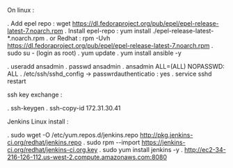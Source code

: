 On linux :

. Add epel repo : wget https://dl.fedoraproject.org/pub/epel/epel-release-latest-7.noarch.rpm
. Install epel-repo : yum install ./epel-release-latest-*.noarch.rpm
. or Redhat : rpm -Uvh https://dl.fedoraproject.org/pub/epel/epel-release-latest-7.noarch.rpm
. sudo su - (login as root)
. yum update
. yum install ansible -y

. useradd ansadmin
. passwd ansadmin
. ansadmin ALL=(ALL) NOPASSWD: ALL
. /etc/ssh/sshd_config -> passwrdauthenticatio : yes
. service sshd restart

ssh key exchange :

. ssh-keygen
. ssh-copy-id 172.31.30.41

Jenkins Linux install :

. sudo wget -O /etc/yum.repos.d/jenkins.repo http://pkg.jenkins-ci.org/redhat/jenkins.repo
. sudo rpm --import https://jenkins-ci.org/redhat/jenkins-ci.org.key
. sudo yum install jenkins -y
. http://ec2-34-216-126-112.us-west-2.compute.amazonaws.com:8080








